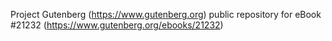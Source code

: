 Project Gutenberg (https://www.gutenberg.org) public repository for eBook #21232 (https://www.gutenberg.org/ebooks/21232)
